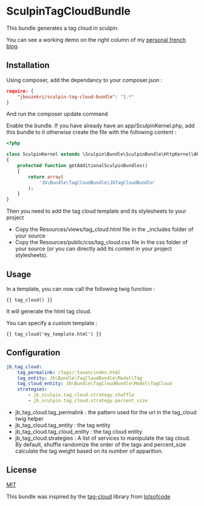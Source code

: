 SculpinTagCloudBundle
=====================

This bundle generates a tag cloud in sculpin.

You can see a working demo on the right column of my [personal french blog](http://blog.bouzekri.net).

Installation
------------

Using composer, add the dependancy to your composer.json :

``` json
require: {
    "jbouzekri/sculpin-tag-cloud-bundle": "1.*"
}
```

And run the composer update command

Enable the bundle. If you have already have an app/SculpinKernel.php, add this bundle to it otherwise create the file with the following content :

``` php
<?php

class SculpinKernel extends \Sculpin\Bundle\SculpinBundle\HttpKernel\AbstractKernel
{
    protected function getAdditionalSculpinBundles()
    {
        return array(
            'Jb\Bundle\TagCloudBundle\JbTagCloudBundle'
        );
    }
}
```

Then you need to add the tag cloud template and its stylesheets to your project
* Copy the Resources/views/tag_cloud.html file in the _includes folder of your source
* Copy the Resources/public/css/tag_cloud.css file in the css folder of your source (or you can directly add its content in your project stylesheets).

Usage
-----

In a template, you can now call the following twig function :

``` twig
{{ tag_cloud() }}
```

It will generate the html tag cloud.

You can specify a custom template :

``` twig
{{ tag_cloud('my_template.html') }}
```

Configuration
-------------

``` yml
jb_tag_cloud:
    tag_permalink: /tags/:taxon/index.html
    tag_entity: Jb\Bundle\TagCloudBundle\Model\Tag
    tag_cloud_entity: Jb\Bundle\TagCloudBundle\Model\TagCloud
    strategies:
        - jb_sculpin.tag_cloud.strategy.shuffle
        - jb_sculpin.tag_cloud.strategy.percent_size
```

* jb_tag_cloud.tag_permalink : the pattern used for the url in the tag_cloud twig helper
* jb_tag_cloud.tag_entity : the tag entity
* jb_tag_cloud.tag_cloud_entity : the tag cloud entity
* jb_tag_cloud.strategies : A list of services to manipulate the tag cloud. By default, shuffle randomize the order of the tags and percent_size calculate the tag weight based on its number of apparition.

License
-------

[MIT](LICENSE)

This bundle was inspired by the [tag-cloud](https://github.com/lotsofcode/tag-cloud) library from [lotsofcode](https://github.com/lotsofcode)
